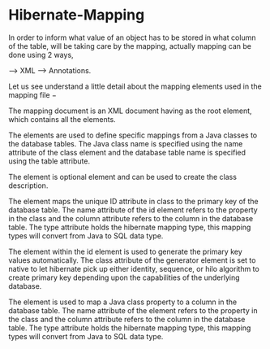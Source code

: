 # Hibernate-Mapping

In order to inform what value of an object has to be stored in what column of the table, will be taking care by the mapping,  actually mapping can be done using 2 ways,

--> XML
--> Annotations.

Let us see understand a little detail about the mapping elements used in the mapping file −

The mapping document is an XML document having <hibernate-mapping> as the root element, which contains all the <class> elements.

The <class> elements are used to define specific mappings from a Java classes to the database tables. The Java class name is specified using the name attribute of the class element and the database table name is specified using the table attribute.

The <meta> element is optional element and can be used to create the class description.

The <id> element maps the unique ID attribute in class to the primary key of the database table. The name attribute of the id element refers to the property in the class and the column attribute refers to the column in the database table. The type attribute holds the hibernate mapping type, this mapping types will convert from Java to SQL data type.

The <generator> element within the id element is used to generate the primary key values automatically. The class attribute of the generator element is set to native to let hibernate pick up either identity, sequence, or hilo algorithm to create primary key depending upon the capabilities of the underlying database.

The <property> element is used to map a Java class property to a column in the database table. The name attribute of the element refers to the property in the class and the column attribute refers to the column in the database table. The type attribute holds the hibernate mapping type, this mapping types will convert from Java to SQL data type.
  
